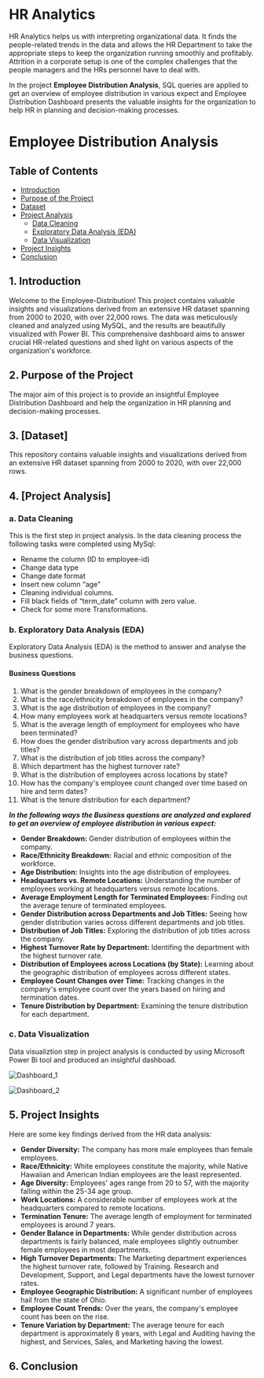 # HR Analytics
HR Analytics helps us with interpreting organizational data. It finds the people-related trends in the data and allows the HR Department to take the appropriate steps to keep the organization running smoothly and profitably. Attrition in a corporate setup is one of the complex challenges that the people managers and the HRs personnel have to deal with.

In the project **Employee Distribution Analysis**, SQL queries are applied to get an overview of employee distribution in various expect and Employee Distribution Dashboard presents the valuable insights for the organization to help HR in planning and decision-making processes. 

# Employee Distribution Analysis
## Table of Contents
- [Introduction](https://github.com/samia-dola/Employee-Distribution-Report/blob/main/README.md#1-introduction)
- [Purpose of the Project](https://github.com/samia-dola/Employee-Distribution-Report/blob/main/README.md#2-purpose-of-the-project)
- [Dataset](https://github.com/samia-dola/Employee-Distribution-Report/blob/main/README.md#3-dataset)
- [Project Analysis](https://github.com/samia-dola/Employee-Distribution-Report/blob/main/README.md#4-project-analysis)
  - [Data Cleaning](https://github.com/samia-dola/Employee-Distribution-Report/blob/main/README.md#a-data-cleaning)
  - [Exploratory Data Analysis (EDA)](https://github.com/samia-dola/Employee-Distribution-Report/blob/main/README.md#b-exploratory-data-analysis-eda)
  - [Data Visualization](https://github.com/samia-dola/Employee-Distribution-Report/blob/main/README.md#c-data-visualization)
- [Project Insights](https://github.com/samia-dola/Employee-Distribution-Report/blob/main/README.md#6-project-insights)
- [Conclusion](https://github.com/samia-dola/Employee-Distribution-Report/blob/main/README.md#7-conclusion)

## 1. Introduction
Welcome to the Employee-Distribution! This project contains valuable insights and visualizations derived from an extensive HR dataset spanning from 2000 to 2020, with over 22,000 rows. The data was meticulously cleaned and analyzed using MySQL, and the results are beautifully visualized with Power BI. This comprehensive dashboard aims to answer crucial HR-related questions and shed light on various aspects of the organization's workforce.

## 2. Purpose of the Project 
The major aim of this project is to provide an insightful Employee Distribution Dashboard and help the organization in HR planning and decision-making processes. 

## 3. [Dataset]
This repository contains valuable insights and visualizations derived from an extensive HR dataset spanning from 2000 to 2020, with over 22,000 rows.

## 4. [Project Analysis]
### a. Data Cleaning
This is the first step in project analysis. In the data cleaning process the following tasks were completed using MySql:
- Rename the column (ID to employee-id)
- Change data type
- Change date format
- Insert new column “age”
- Cleaning individual columns.
- Fill black fields of “term_date” column with zero value.
- Check for some more Transformations.

### b. Exploratory Data Analysis (EDA) 
 Exploratory Data Analysis (EDA) is the method to answer and analyse the business questions.
    
#### Business Questions
1. What is the gender breakdown of employees in the company?
2. What is the race/ethnicity breakdown of employees in the company?
3. What is the age distribution of employees in the company?
4. How many employees work at headquarters versus remote locations?
5. What is the average length of employment for employees who have been terminated?
6. How does the gender distribution vary across departments and job titles?
7. What is the distribution of job titles across the company?
8. Which department has the highest turnover rate?
9. What is the distribution of employees across locations by state?
10. How has the company's employee count changed over time based on hire and term dates?
11. What is the tenure distribution for each department?


***In the following ways the Business questions are analyzed and explored to get an overview of employee distribution in various expect:***

- **Gender Breakdown:** Gender distribution of employees within the company.
- **Race/Ethnicity Breakdown:** Racial and ethnic composition of the workforce.
- **Age Distribution:** Insights into the age distribution of employees.
- **Headquarters vs. Remote Locations:** Understanding the number of employees working at headquarters versus remote locations.
- **Average Employment Length for Terminated Employees:** Finding out the average tenure of terminated employees.
- **Gender Distribution across Departments and Job Titles:** Seeing how gender distribution varies across different departments and job titles.
- **Distribution of Job Titles:** Exploring the distribution of job titles across the company.
- **Highest Turnover Rate by Department:** Identifing the department with the highest turnover rate.
- **Distribution of Employees across Locations (by State):** Learning about the geographic distribution of employees across different states.
- **Employee Count Changes over Time:** Tracking changes in the company's employee count over the years based on hiring and termination dates.
- **Tenure Distribution by Department:** Examining the tenure distribution for each department.


### c. Data Visualization
Data visualiztion step in project analysis is conducted by using Microsoft Power Bi tool and produced an insightful dashboad.

![Dashboard_1](https://github.com/samia-dola/Employee-Distribution-Report/assets/150064729/f9a38190-5e04-4084-89f4-82af6da46fa4)

![Dashboard_2](https://github.com/samia-dola/Employee-Distribution-Report/assets/150064729/17c67be2-3ddb-482b-93af-369f00b3d37a)


## 5. Project Insights 
Here are some key findings derived from the HR data analysis:

- **Gender Diversity:** The company has more male employees than female employees.
- **Race/Ethnicity:** White employees constitute the majority, while Native Hawaiian and American Indian employees are the least represented.
- **Age Diversity:** Employees' ages range from 20 to 57, with the majority falling within the 25-34 age group.
- **Work Locations:** A considerable number of employees work at the headquarters compared to remote locations.
- **Termination Tenure:** The average length of employment for terminated employees is around 7 years.
- **Gender Balance in Departments:** While gender distribution across departments is fairly balanced, male employees slightly outnumber female employees in most departments.
- **High Turnover Departments:** The Marketing department experiences the highest turnover rate, followed by Training. Research and Development, Support, and Legal departments have the lowest turnover rates.
- **Employee Geographic Distribution:** A significant number of employees hail from the state of Ohio.
- **Employee Count Trends:** Over the years, the company's employee count has been on the rise.
- **Tenure Variation by Department:** The average tenure for each department is approximately 8 years, with Legal and Auditing having the highest, and Services, Sales, and Marketing having the lowest.

## 6. Conclusion

